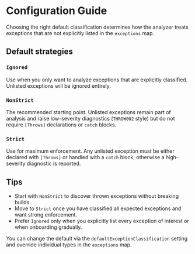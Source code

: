 # Configuration Guide

Choosing the right default classification determines how the analyzer treats exceptions that are not explicitly listed in the `exceptions` map.

## Default strategies

### `Ignored`
Use when you only want to analyze exceptions that are explicitly classified. Unlisted exceptions will be ignored entirely.

### `NonStrict`
The recommended starting point. Unlisted exceptions remain part of analysis and raise low-severity diagnostics (`THROW002` style) but do not require `[Throws]` declarations or `catch` blocks.

### `Strict`
Use for maximum enforcement. Any unlisted exception must be either declared with `[Throws]` or handled with a `catch` block; otherwise a high-severity diagnostic is reported.

## Tips
- Start with `NonStrict` to discover thrown exceptions without breaking builds.
- Move to `Strict` once you have classified all expected exceptions and want strong enforcement.
- Prefer `Ignored` only when you explicitly list every exception of interest or when onboarding gradually.

You can change the default via the `defaultExceptionClassification` setting and override individual types in the `exceptions` map.
